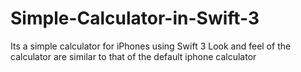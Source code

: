 # Simple-Calculator-in-Swift-3
Its a simple calculator for iPhones using Swift 3
Look and feel of the calculator are similar to that of the default iphone calculator
